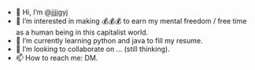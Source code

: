 - 👋 Hi, I’m @jjjjgyj
- 👀 I’m interested in making 💰💰💰 to earn my mental freedom / free time as a human being in this capitalist world. 
- 🌱 I’m currently learning python and java to fill my resume. 
- 💞️ I’m looking to collaborate on ... (still thinking). 
- 📫 How to reach me: DM. 

<!---
jjjjgyj/jjjjgyj is a ✨ special ✨ repository because its `README.md` (this file) appears on your GitHub profile.
You can click the Preview link to take a look at your changes.
--->
